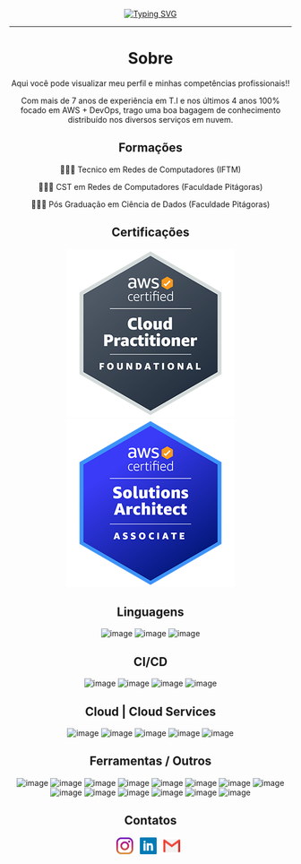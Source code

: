 <div align="center">
  
<!-- Typing SVG by DenverCoder1 - https://github.com/DenverCoder1/readme-typing-svg -->
  <a href="https://git.io/typing-svg"><img src="https://readme-typing-svg.herokuapp.com?font=Fira+Code&weight=500&size=25&pause=1000&color=0BC027&center=true&vCenter=true&random=false&width=435&lines=DevOps+Engineer;Cloud+Solution+Architect" alt="Typing SVG" /></a>
<hr/>
  
# Sobre
Aqui você pode visualizar meu perfil e minhas competências profissionais!! 
<p/>
Com mais de 7 anos de experiência em T.I e nos últimos 4 anos 100% focado em AWS + DevOps, trago uma boa bagagem de conhecimento distribuído nos diversos serviços em nuvem.

## Formações
👨🏽‍🎓 Tecnico em Redes de Computadores (IFTM)

👨🏽‍🎓 CST em Redes de Computadores (Faculdade Pitágoras)

👨🏽‍🎓 Pós Graduação em Ciência de Dados (Faculdade Pitágoras)

## Certificações
![CLF](https://github.com/everton-amaral/everton-amaral/blob/f6c28766ae63e6f14b9a629503685fa7d4e461be/CLF.png?raw=true)![SAA](https://github.com/everton-amaral/everton-amaral/blob/f6c28766ae63e6f14b9a629503685fa7d4e461be/SAA.png?raw=true)

## Linguagens
![image](https://img.shields.io/badge/-YAML-CB171E?style=for-the-badge&logo=yaml&logoColor=white)
![image](https://img.shields.io/badge/-python-3776AB?style=for-the-badge&logo=Python&logoColor=white)
![image](https://img.shields.io/badge/-gnubash-4EAA25?style=for-the-badge&logo=gnubash&logoColor=white)

## CI/CD
![image](https://img.shields.io/badge/gitlab-FC6D26?style=for-the-badge&logo=gitlab&logoColor=white)
![image](https://img.shields.io/badge/githubactions-181717?style=for-the-badge&logo=githubactions&logoColor=white)
![image](https://img.shields.io/badge/circleci-343434?style=for-the-badge&logo=circleci&logoColor=white)
![image](https://img.shields.io/badge/jenkins-343434?style=for-the-badge&logo=jenkins&logoColor=white)

## Cloud | Cloud Services
![image](https://img.shields.io/badge/-microsoftazure-0078D4?style=for-the-badge&logo=microsoftazure&logoColor=white)
![image](https://img.shields.io/badge/-amazonaws-232F3E?style=for-the-badge&logo=amazonaws&logoColor=white)
![image](https://img.shields.io/badge/-googlecloud-4285F4?style=for-the-badge&logo=googlecloud&logoColor=white)
![image](https://img.shields.io/badge/Digital_Ocean-0080FF?style=for-the-badge&logo=DigitalOcean&logoColor=white)
![image](https://img.shields.io/badge/Linode-00A95C?style=for-the-badge&logo=Linode&logoColor=white)

## Ferramentas / Outros
![image](https://img.shields.io/badge/terraform-844FBA?style=for-the-badge&logo=terraform&logoColor=white)
![image](https://img.shields.io/badge/docker-2496ED?style=for-the-badge&logo=docker&logoColor=white)
![image](https://img.shields.io/badge/kubernetes-326CE5?style=for-the-badge&logo=kubernetes&logoColor=white)
![image](https://img.shields.io/badge/rancher-0075A8?style=for-the-badge&logo=rancher&logoColor=white)
![image](https://img.shields.io/badge/kibana-005571?style=for-the-badge&logo=kibana&logoColor=white)
![image](https://img.shields.io/badge/newrelic-1CE783?style=for-the-badge&logo=newrelic&logoColor=white)
![image](https://img.shields.io/badge/-heroku-430098?style=for-the-badge&logo=heroku&logoColor=white)
![image](https://img.shields.io/badge/-Render-46E3B7?style=for-the-badge&logo=render&logoColor=white)
![image](https://img.shields.io/badge/Cloudflare-F38020?style=for-the-badge&logo=Cloudflare&logoColor=white)
![image](https://img.shields.io/badge/nginx-009639?style=for-the-badge&logo=nginx&logoColor=white)
![image](https://img.shields.io/badge/postgresql-4169E1?style=for-the-badge&logo=postgresql&logoColor=white)
![image](https://img.shields.io/badge/mysql-4479A1?style=for-the-badge&logo=mysql&logoColor=white)
![image](https://img.shields.io/badge/mongodb-47A248?style=for-the-badge&logo=mongodb&logoColor=white)
![image](https://img.shields.io/badge/amazondocumentdb-C925D1?style=for-the-badge&logo=amazondocumentdb&logoColor=white)

## Contatos
<a href="https://instagram.com/_amaraleverton/"><img height="30" src="https://github.com/everton-amaral/everton-amaral/blob/imagens/instagram.jpg?raw=true"></a>&nbsp;&nbsp;
<a href="https://www.linkedin.com/in/everton-amaral/"><img height="30" src="https://github.com/everton-amaral/everton-amaral/blob/imagens/linkedin.png?raw=true"></a>&nbsp;&nbsp;
<a href="mailto:evertondias000@gmail.com"><img height="30" src="https://github.com/everton-amaral/everton-amaral/blob/imagens/gmail.png?raw=true"></a>&nbsp;&nbsp;
